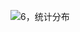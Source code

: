 ![6，统计分布](https://github.com/olivefengsz/olivelovescience.github.io/assets/8655791/0c8f9789-d0a0-48c7-9355-8d44f0f8542d)
